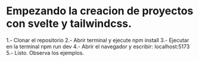# Empezando la creacion de proyectos con svelte y tailwindcss.

1.- Clonar el repositorio
2.- Abrir terminal y ejecute npm install
3.- Ejecutar en la terminal npm run dev
4.- Abrir el navegador y escribir: localhost:5173
5.- Listo. Observa los ejemplos.

